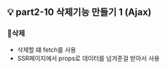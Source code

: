 ## 💡 part2-10 삭제기능 만들기 1 (Ajax)

### 🔹삭제

- 삭제할 떄 fetch를 사용
- SSR페이지에서 props로 데이터를 넘겨준걸 받아서 사용

```javascript

```
